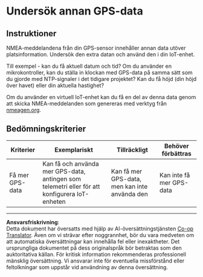 <!--
CO_OP_TRANSLATOR_METADATA:
{
  "original_hash": "bded364fc06ce37d7a76aed3be1ba73a",
  "translation_date": "2025-08-27T21:28:00+00:00",
  "source_file": "3-transport/lessons/1-location-tracking/assignment.md",
  "language_code": "sv"
}
-->
# Undersök annan GPS-data

## Instruktioner

NMEA-meddelandena från din GPS-sensor innehåller annan data utöver platsinformation. Undersök den extra datan och använd den i din IoT-enhet.

Till exempel - kan du få aktuell datum och tid? Om du använder en mikrokontroller, kan du ställa in klockan med GPS-data på samma sätt som du gjorde med NTP-signaler i det tidigare projektet? Kan du få höjd (din höjd över havet) eller din aktuella hastighet?

Om du använder en virtuell IoT-enhet kan du få en del av denna data genom att skicka NMEA-meddelanden som genereras med verktyg från [nmeagen.org](https://www.nmeagen.org).

## Bedömningskriterier

| Kriterier | Exemplariskt | Tillräckligt | Behöver förbättras |
| --------- | ------------ | ------------ | ------------------ |
| Få mer GPS-data | Kan få och använda mer GPS-data, antingen som telemetri eller för att konfigurera IoT-enheten | Kan få mer GPS-data, men kan inte använda den | Kan inte få mer GPS-data |

---

**Ansvarsfriskrivning**:  
Detta dokument har översatts med hjälp av AI-översättningstjänsten [Co-op Translator](https://github.com/Azure/co-op-translator). Även om vi strävar efter noggrannhet, bör du vara medveten om att automatiska översättningar kan innehålla fel eller inexaktheter. Det ursprungliga dokumentet på dess originalspråk bör betraktas som den auktoritativa källan. För kritisk information rekommenderas professionell mänsklig översättning. Vi ansvarar inte för eventuella missförstånd eller feltolkningar som uppstår vid användning av denna översättning.